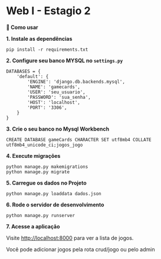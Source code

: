 # Web I - Estagio 2

**🚀 Como usar**

**1. Instale as dependências**

```
pip install -r requirements.txt
```

**2. Configure seu banco MYSQL no `settings.py`**

```
DATABASES = {
    'default': {
        'ENGINE': 'django.db.backends.mysql',
        'NAME': 'gamecards',
        'USER': 'seu_usuario',
        'PASSWORD': 'sua_senha',
        'HOST': 'localhost',
        'PORT': '3306',
    }
}
```

**3. Crie o seu banco no Mysql Workbench**

```
CREATE DATABASE gameCards CHARACTER SET utf8mb4 COLLATE utf8mb4_unicode_ci;jogos_jogo
```

**4. Execute migrações**

```
python manage.py makemigrations
python manage.py migrate
```

**5. Carregue os dados no Projeto**

```
python manage.py loaddata dados.json
```

**6. Rode o servidor de desenvolvimento**

```
python manage.py runserver
```

**7. Acesse a aplicação**

Visite [http://localhost:8000](http://localhost:8000/) para ver a lista de jogos.

Você pode adicionar jogos pela rota crud/jogo ou pelo admin
